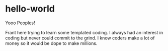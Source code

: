 # hello-world

Yooo Peoples!

Frant here trying to learn some templated coding. I always had an interest in coding but never could commit to the grind.
I know coders make a lot of money so it would be dope to make millions.
